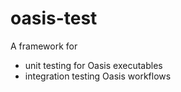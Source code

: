 # oasis-test

A framework for

* unit testing for Oasis executables
* integration testing Oasis workflows
